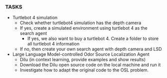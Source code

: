 ### TASKS

- Turtlebot 4 simulation
  - Check whether turtlebot4 simulation has the depth camera
  - If yes, create a simulated environment using turtlebot 4 as the search agent
    - If yes, we also want to buy a turtlebot 4. Create a folder to store all turtlebot 4 information 
  - If no, then create your own search agent with depth camera and LSD
- Large Language Model-controlled Odor Source Localization Agent
  - Dilu (in context learning, provide examples and show results)
  - Download the Dilu open source code on the local machine and run it
  - Investigate how to adapt the original code to the OSL problem.
